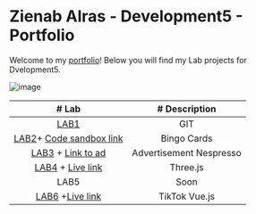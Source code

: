 
# Zienab Alras - Development5 - Portfolio

  Welcome to my [portfolio](https://github.com/ZienabAlr/DEV5-MyPortfolio.git)! Below you will find my Lab projects for Dvelopment5. 


  ![image](https://user-images.githubusercontent.com/101997484/192115275-b5b5e363-aec0-4ead-9d97-6d1cd261117b.png)



| # Lab     | # Description |
| :--------:| :------------: |
| [LAB1](https://github.com/ZienabAlr/DEV5-LAB1.git) | GIT   | 
| [LAB2](https://github.com/ZienabAlr/DEV5-MyPortfolio.git)+ [Code sandbox link](https://codesandbox.io/s/fancy-smoke-jpx7pi?file=/js/bingo.js)     | Bingo Cards     | 
| [LAB3](https://github.com/ZienabAlr/DEV5-MyPortfolio.git) + [Link to ad](https://lab3-zienabalr.vercel.app) | Advertisement Nespresso  | 
| [LAB4](https://github.com/ZienabAlr/DEV5-MyPortfolio.git) + [Live link](https://lab4-zienabalr.vercel.app/)    | Three.js    | 
| LAB5      | Soon     | 
| [LAB6](https://github.com/ZienabAlr/DEV5-MyPortfolio.git) +[Live link](https://vue-3-tiktok-a.vercel.app/)      | TikTok Vue.js    | 
